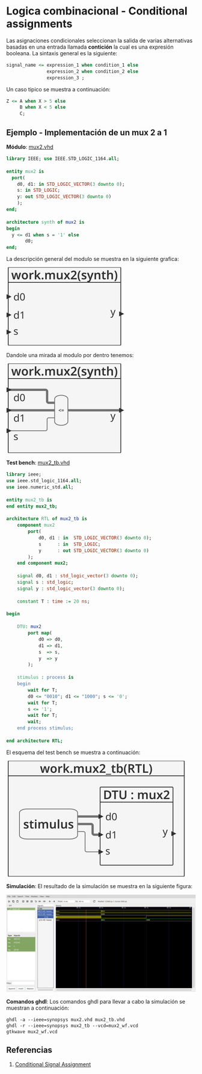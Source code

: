 # Logica combinacional - Conditional assignments #

Las asignaciones condicionales seleccionan la salida de varias alternativas basadas en una entrada llamada **contición** la cual es una expresión booleana. La sintaxis general es la siguiente:

```vhdl
signal_name <= expression_1 when condition_1 else
               expression_2 when condition_2 else
               expression_3 ;
```

Un caso tipico se muestra a continuación:

```vhdl
Z <= A when X > 5 else
     B when X < 5 else
     C;
```

## Ejemplo - Implementación de un mux 2 a 1 ##

**Módulo**: [mux2.vhd](mux2.vhd)

```vhdl
library IEEE; use IEEE.STD_LOGIC_1164.all;

entity mux2 is
  port(
  	d0, d1: in STD_LOGIC_VECTOR(3 downto 0);
    s: in STD_LOGIC;
    y: out STD_LOGIC_VECTOR(3 downto 0)
    );
end;

architecture synth of mux2 is
begin
  y <= d1 when s = '1' else 
       d0;
end;
```

La descripción general del modulo se muestra en la siguiente grafica:

![mux2](mux2.svg)

Dandole una mirada al modulo por dentro tenemos:

![mux2](mux2_1.svg)


**Test bench**: [mux2_tb.vhd](mux2_tb.vhd)

```vhdl
library ieee;
use ieee.std_logic_1164.all;
use ieee.numeric_std.all;

entity mux2_tb is
end entity mux2_tb;

architecture RTL of mux2_tb is
	component mux2
		port(
			d0, d1 : in  STD_LOGIC_VECTOR(3 downto 0);
			s      : in  STD_LOGIC;
			y      : out STD_LOGIC_VECTOR(3 downto 0)
		);
	end component mux2;
	
	signal d0, d1 : std_logic_vector(3 downto 0);
	signal s : std_logic;	
	signal y : std_logic_vector(3 downto 0);
	
	constant T : time := 20 ns;
	
begin
	
	DTU: mux2
		port map(
			d0 => d0,
			d1 => d1,
			s  => s,
			y  => y
		);
		
	stimulus : process is
	begin
		wait for T;
		d0 <= "0010"; d1 <= "1000"; s <= '0';
		wait for T;
		s <= '1';
        wait for T;
		wait;		
	end process stimulus;
	
end architecture RTL;
```

El esquema del test bench se muestra a continuación:

![mux2_tb](mux2_tb.svg)

**Simulación**: El resultado de la simulación se muestra en la siguiente figura:

![mux2_wf](mux2_wf.png)

**Comandos ghdl**: Los comandos ghdl para llevar a cabo la simulación se muestran a continuación:

``` 
ghdl -a --ieee=synopsys mux2.vhd mux2_tb.vhd
ghdl -r --ieee=synopsys mux2_tb --vcd=mux2_wf.vcd
gtkwave mux2_wf.vcd
```

## Referencias ##
1. [Conditional Signal Assignment](https://www.ics.uci.edu/~jmoorkan/vhdlref/cond_s_a.html)